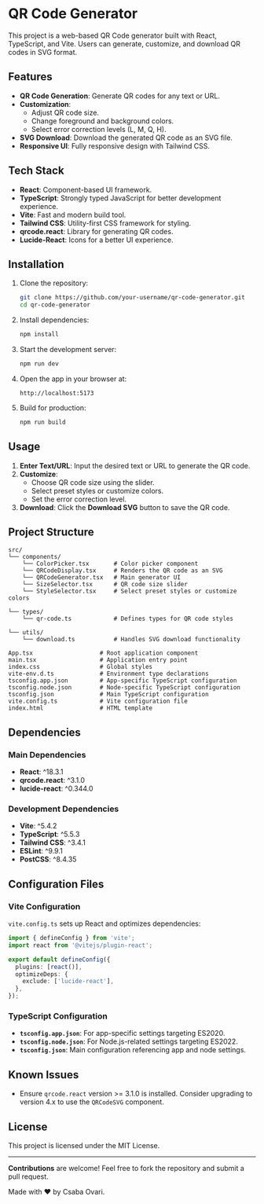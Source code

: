 # QR Code Generator

This project is a web-based QR Code generator built with React, TypeScript, and Vite. Users can generate, customize, and download QR codes in SVG format.

## Features

- **QR Code Generation**: Generate QR codes for any text or URL.
- **Customization**:
  - Adjust QR code size.
  - Change foreground and background colors.
  - Select error correction levels (L, M, Q, H).
- **SVG Download**: Download the generated QR code as an SVG file.
- **Responsive UI**: Fully responsive design with Tailwind CSS.

## Tech Stack

- **React**: Component-based UI framework.
- **TypeScript**: Strongly typed JavaScript for better development experience.
- **Vite**: Fast and modern build tool.
- **Tailwind CSS**: Utility-first CSS framework for styling.
- **qrcode.react**: Library for generating QR codes.
- **Lucide-React**: Icons for a better UI experience.

## Installation

1. Clone the repository:
   ```bash
   git clone https://github.com/your-username/qr-code-generator.git
   cd qr-code-generator
   ```

2. Install dependencies:
   ```bash
   npm install
   ```

3. Start the development server:
   ```bash
   npm run dev
   ```

4. Open the app in your browser at:
   ```
   http://localhost:5173
   ```

5. Build for production:
   ```bash
   npm run build
   ```

## Usage

1. **Enter Text/URL**: Input the desired text or URL to generate the QR code.
2. **Customize**:
   - Choose QR code size using the slider.
   - Select preset styles or customize colors.
   - Set the error correction level.
3. **Download**: Click the **Download SVG** button to save the QR code.

## Project Structure

```plaintext
src/
└── components/
    └── ColorPicker.tsx       # Color picker component
    └── QRCodeDisplay.tsx     # Renders the QR code as an SVG
    └── QRCodeGenerator.tsx   # Main generator UI
    └── SizeSelector.tsx      # QR code size slider
    └── StyleSelector.tsx     # Select preset styles or customize colors

└── types/
    └── qr-code.ts            # Defines types for QR code styles

└── utils/
    └── download.ts           # Handles SVG download functionality

App.tsx                   # Root application component
main.tsx                  # Application entry point
index.css                 # Global styles
vite-env.d.ts             # Environment type declarations
tsconfig.app.json         # App-specific TypeScript configuration
tsconfig.node.json        # Node-specific TypeScript configuration
tsconfig.json             # Main TypeScript configuration
vite.config.ts            # Vite configuration file
index.html                # HTML template
```

## Dependencies

### Main Dependencies
- **React**: ^18.3.1
- **qrcode.react**: ^3.1.0
- **lucide-react**: ^0.344.0

### Development Dependencies
- **Vite**: ^5.4.2
- **TypeScript**: ^5.5.3
- **Tailwind CSS**: ^3.4.1
- **ESLint**: ^9.9.1
- **PostCSS**: ^8.4.35

## Configuration Files

### Vite Configuration
`vite.config.ts` sets up React and optimizes dependencies:
```ts
import { defineConfig } from 'vite';
import react from '@vitejs/plugin-react';

export default defineConfig({
  plugins: [react()],
  optimizeDeps: {
    exclude: ['lucide-react'],
  },
});
```

### TypeScript Configuration
- **`tsconfig.app.json`**: For app-specific settings targeting ES2020.
- **`tsconfig.node.json`**: For Node.js-related settings targeting ES2022.
- **`tsconfig.json`**: Main configuration referencing app and node settings.

## Known Issues

- Ensure `qrcode.react` version >= 3.1.0 is installed. Consider upgrading to version 4.x to use the `QRCodeSVG` component.

## License

This project is licensed under the MIT License.

---

**Contributions** are welcome! Feel free to fork the repository and submit a pull request.

Made with ❤️ by Csaba Ovari.